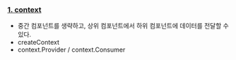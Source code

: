 ### [1. context](./context)

- 중간 컴포넌트를 생략하고, 상위 컴포넌트에서 하위 컴포넌트에 데이터를 전달할 수 있다.
- createContext
- context.Provider / context.Consumer
